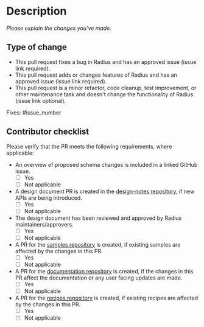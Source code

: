 # Description

_Please explain the changes you've made._

## Type of change

<!--

Please select **one** of the following options that describes your change and delete the others. Clearly identifying the type of change you are making will help us review your PR faster, and is used in authoring release notes.

If you are making a bug fix or functionality change to Radius and do not have an associated issue link please create one now. 

-->

- This pull request fixes a bug in Radius and has an approved issue (issue link required).
- This pull request adds or changes features of Radius and has an approved issue (issue link required).
- This pull request is a minor refactor, code cleanup, test improvement, or other maintenance task and doesn't change the functionality of Radius (issue link optional).

<!--

Please update the following to link the associated issue. This is required for some kinds of changes (see above).

-->

Fixes: #issue_number

## Contributor checklist
Please verify that the PR meets the following requirements, where applicable:

- An overview of proposed schema changes is included in a linked GitHub issue.
    - [ ] Yes
    - [ ] Not applicable
- A design document PR is created in the [design-notes repository](https://github.com/radius-project/design-notes/), if new APIs are being introduced.
    - [ ] Yes
    - [ ] Not applicable
- The design document has been reviewed and approved by Radius maintainers/approvers.
    - [ ] Yes
    - [ ] Not applicable
- A PR for the [samples repository](https://github.com/radius-project/samples) is created, if existing samples are affected by the changes in this PR.
    - [ ] Yes
    - [ ] Not applicable
- A PR for the [documentation repository](https://github.com/radius-project/docs) is created, if the changes in this PR affect the documentation or any user facing updates are made.
    - [ ] Yes
    - [ ] Not applicable
- A PR for the [recipes repository](https://github.com/radius-project/recipes) is created, if existing recipes are affected by the changes in this PR.
    - [ ] Yes
    - [ ] Not applicable